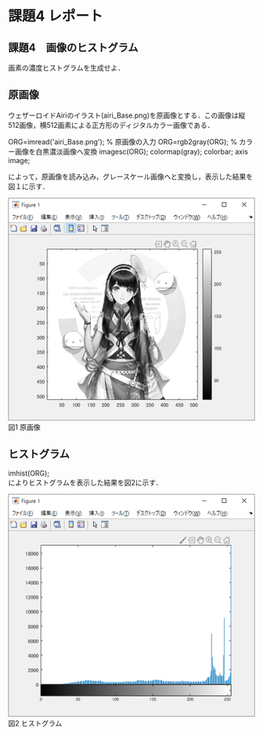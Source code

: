 # 課題4 レポート
## 課題4　画像のヒストグラム
画素の濃度ヒストグラムを生成せよ．

## 原画像
ウェザーロイドAiriのイラスト(airi_Base.png)を原画像とする．この画像は縦512画像，横512画素による正方形のディジタルカラー画像である．

ORG=imread('airi_Base.png'); % 原画像の入力
ORG=rgb2gray(ORG); % カラー画像を白黒濃淡画像へ変換
imagesc(ORG); colormap(gray); colorbar; axis image;

によって，原画像を読み込み，グレースケール画像へと変換し，表示した結果を図１に示す．  

![原画像](/image/kadai4/kadai4_org_img.png?raw=true)  
図1 原画像  

## ヒストグラム
imhist(ORG);  
によりヒストグラムを表示した結果を図2に示す．  

![ヒストグラム](/image/kadai4/kadai4_hist.png?raw=true)  
図2 ヒストグラム  